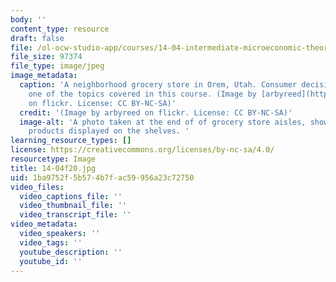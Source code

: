 ```yaml
---
body: ''
content_type: resource
draft: false
file: /ol-ocw-studio-app/courses/14-04-intermediate-microeconomic-theory-fall-2020/14-04f20.jpg
file_size: 97374
file_type: image/jpeg
image_metadata:
  caption: 'A neighborhood grocery store in Orem, Utah. Consumer decision-making is
    one of the topics covered in this course. (Image by [arbyreed](https://www.flickr.com/photos/19779889@N00/28347664145/)
    on flickr. License: CC BY-NC-SA)'
  credit: '(Image by arbyreed on flickr. License: CC BY-NC-SA)'
  image-alt: 'A photo taken at the end of of grocery store aisles, showing countless
    products displayed on the shelves. '
learning_resource_types: []
license: https://creativecommons.org/licenses/by-nc-sa/4.0/
resourcetype: Image
title: 14-04f20.jpg
uid: 1ba9752f-5b57-4b7f-ac59-956a23c72750
video_files:
  video_captions_file: ''
  video_thumbnail_file: ''
  video_transcript_file: ''
video_metadata:
  video_speakers: ''
  video_tags: ''
  youtube_description: ''
  youtube_id: ''
---
```

